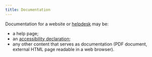 ```yaml
---
title: Documentation
---
```


Documentation for a website or [helpdesk](#helpdesk) may be:
- a help page;
- an [accessibility declaration](../obligations.html#accessibility-declaration);
- any other content that serves as documentation (PDF document, external HTML page readable in a web browser).